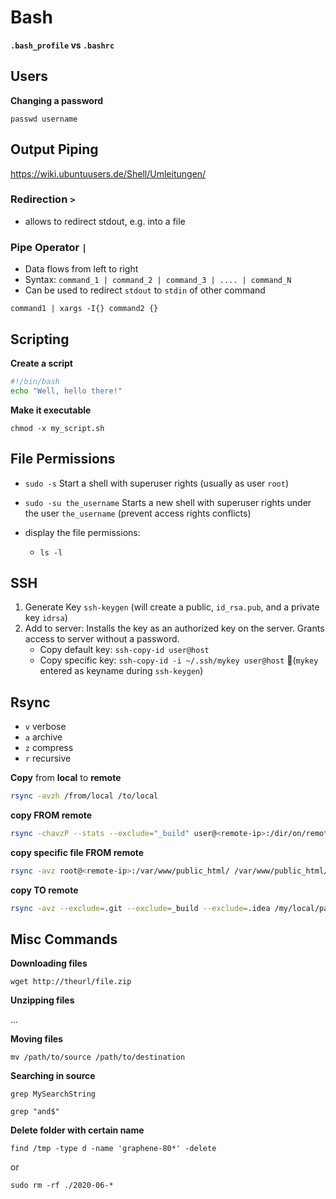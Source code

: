 # Bash

**`.bash_profile` vs `.bashrc`**



## Users

**Changing a password**

`passwd username`





## Output Piping

https://wiki.ubuntuusers.de/Shell/Umleitungen/



### Redirection `>`

- allows to redirect stdout, e.g. into a file



### Pipe Operator `|`

- Data flows from left to right
- Syntax: `command_1 | command_2 | command_3 | .... | command_N `
- Can be used to redirect `stdout` to `stdin` of other command







```
command1 | xargs -I{} command2 {}
```





## Scripting



**Create a script**

```bash
#!/bin/bash
echo "Well, hello there!"
```

**Make it executable**

`chmod -x my_script.sh`





## File Permissions

- `sudo -s` Start a shell with superuser rights (usually as user `root`)
- `sudo -su the_username` Starts a new shell with superuser rights under the user `the_username` (prevent access rights conflicts) 

- display the file permissions:
  -  `ls -l`




## SSH

1. Generate Key `ssh-keygen` (will create a public, `id_rsa.pub`, and a private key `idrsa`)
2. Add to server: Installs the key as an authorized key on the server. Grants access to server without a password.
   - Copy default key: `ssh-copy-id user@host`
   - Copy specific key: `ssh-copy-id -i ~/.ssh/mykey user@host` (`mykey` entered as keyname during `ssh-keygen`)

## Rsync

- `v` verbose
- `a` archive
- `z` compress
- `r` recursive



**Copy** from **local** to **remote**

```bash
rsync -avzh /from/local /to/local
```

**copy FROM remote**

```bash
rsync -chavzP --stats --exclude="_build" user@<remote-ip>:/dir/on/remote /local/folder
```

**copy specific file FROM remote**

```bash
rsync -avz root@<remote-ip>:/var/www/public_html/ /var/www/public_html/.htaccess
```

**copy TO remote**

```bash
rsync -avz --exclude=.git --exclude=_build --exclude=.idea /my/local/path user@remote.com:/path/on/remote
```

## Misc Commands

**Downloading files**

`wget http://theurl/file.zip `

**Unzipping files**

...

**Moving files**

`mv /path/to/source /path/to/destination`

**Searching in source**

`grep MySearchString`

`grep "and$"`

**Delete folder with certain name**

`find /tmp -type d -name 'graphene-80*' -delete`

or

`sudo rm -rf ./2020-06-*`